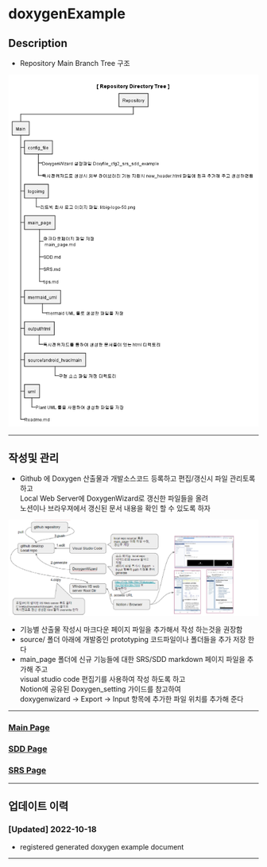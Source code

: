 # doxygenExample

## Description
- Repository Main Branch Tree 구조
<img src="uml/description/description.png" alt="description" />

-------------------------------------------------------

## 작성및 관리
- Github 에 Doxygen 산출물과 개발소스코드 등록하고 편집/갱신시 파일 관리토록 하고<br> Local Web Server에 DoxygenWizard로 갱신한 파일들을 올려<br> 노션이나 브라우져에서 갱신된 문서 내용을 확인 할 수 있도록 하자
<img src="logoimg/update_diagram.png" alt="diagram" />

- 기능별 산출물 작성시 마크다운 페이지 파일을 추가해서 작성 하는것을 권장함
- source/ 폴더 아래에 개발중인 prototyping 코드파일이나 폴더들을 추가 저장 한다  
- main_page 폴더에 신규 기능들에 대한 SRS/SDD markdown 페이지 파일을 추가해 주고<br> visual studio code 편집기를 사용하여 작성 하도록 하고<br> Notion에 공유된 Doxygen_setting 가이드를 참고하여<br> doxygenwizard -> Export -> Input 항목에 추가한 파일 위치를 추가해 준다

-------------------------------------------------------
### <a href="http://172.168.150.11/doxygen_doc/html/index.html">Main Page</a>
### <a href="http://172.168.150.11/doxygen_doc/html/md__c__workspace_doxygen_main_page__s_d_d.html">SDD Page</a>
### <a href="http://172.168.150.11/doxygen_doc/html/md__c__workspace_doxygen_main_page__s_r_s.html#srs_example">SRS Page</a>

-------------------------------------------------------

## 업데이트 이력

### [Updated] 2022-10-18 
- registered generated doxygen example document <br>
-------------------------------------------------------



